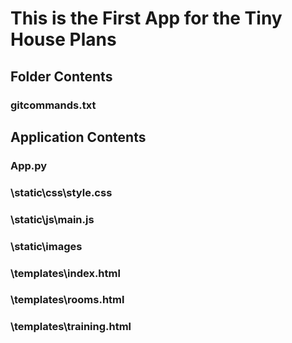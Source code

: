 # This is the First App for the Tiny House Plans

## Folder Contents

### gitcommands.txt

##  Application Contents
### App.py
### \static\css\style.css
### \static\js\main.js
### \static\images
### \templates\index.html
### \templates\rooms.html
### \templates\training.html